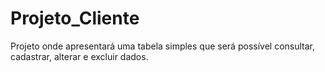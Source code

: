 # Projeto_Cliente

Projeto onde apresentará uma tabela simples que será possível consultar, cadastrar, alterar e excluir dados.
